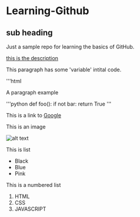 # Learning-Github 
## sub heading
Just a sample repo for learning the basics of GitHub.


[this is the description](http://www.github.com)

This paragraph has some 'variable' intital code.

'''html
     <p> A paragraph example</p>
'''python
         def foo():
             if not bar:
             return True
'''

This is a link to [Google](http://www.google.com)

This is an image

![alt text](http://picsum.photos/200/200)



This is list

* Black
* Blue
* Pink

This is a numbered list

1. HTML
2. CSS
3. JAVASCRIPT
   



